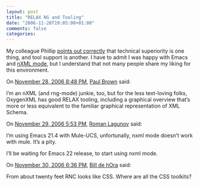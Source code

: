 ```yaml
---
layout: post
title: "RELAX NG and Tooling"
date: "2006-11-28T19:05:00+01:00"
comments: false
categories: 
---
```


<p>My colleague Phillip <a href="/blog/pg/archives/002586.html">points out correctly</a> that technical superiority is one thing, and tool support is another. I have to admit I was happy with Emacs and <a href="http://www.thaiopensource.com/nxml-mode/">nXML mode</a>, but I understand that not many people share my liking for this environment.</p>

<section class="comments">

<div class="comment" id="comment-1109">
On <a href="#comment-1109" title="Permalink to this comment">November 28, 2006  8:48 PM</a>, <a href="http://mult.ifario.us/" title="http://mult.ifario.us/" rel="nofollow">Paul Brown</a>
said:
<p>I&#8217;m an nXML (and rng-mode) junkie, too, but for the less text-loving folks, OxygenXML has good RELAX tooling, including a graphical overview that&#8217;s more or less equivalent to the familiar graphical representation of XML Schema.</p>


<div class="comment" id="comment-1110">
On <a href="#comment-1110" title="Permalink to this comment">November 29, 2006  5:53 PM</a>, <a href="http://blog.romanlagunov.ru" title="http://blog.romanlagunov.ru" rel="nofollow">Roman Lagunov</a>
said:
<p>I&#8217;m using Emacs 21.4 with Mule-UCS, unfortunally, nxml mode doesn&#8217;t work with mule. It&#8217;s a pity.</p>

<p>I&#8217;ll be waiting for Emacs 22 release, to start using nxml mode.</p>


<div class="comment" id="comment-1111">
On <a href="#comment-1111" title="Permalink to this comment">November 30, 2006  6:36 PM</a>, <a href="http://www.dehora.net/journal" title="http://www.dehora.net/journal" rel="nofollow">Bill de hOra</a>
said:
<p>From about twenty feet RNC looks like CSS. Where are all the CSS toolkits?</p>


</section>

